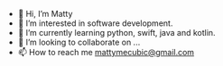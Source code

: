 - 👋 Hi, I’m Matty
- 👀 I’m interested in software development.
- 🌱 I’m currently learning python, swift, java and kotlin.
- 💞️ I’m looking to collaborate on ...
- 📫 How to reach me mattymecubic@gmail.com

<!---
hordei/hordei is a ✨ special ✨ repository because its `README.md` (this file) appears on your GitHub profile.
You can click the Preview link to take a look at your changes.
--->
